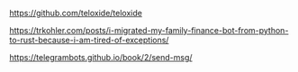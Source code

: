 https://github.com/teloxide/teloxide

https://trkohler.com/posts/i-migrated-my-family-finance-bot-from-python-to-rust-because-i-am-tired-of-exceptions/


https://telegrambots.github.io/book/2/send-msg/
